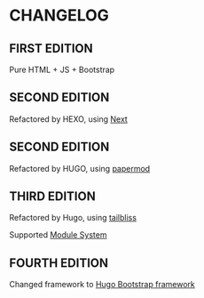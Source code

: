 # CHANGELOG

## FIRST EDITION

Pure HTML + JS + Bootstrap

## SECOND EDITION

Refactored by HEXO, using [Next](https://theme-next.js.org/)

## SECOND EDITION

Refactored by HUGO, using [papermod](https://github.com/adityatelange/hugo-PaperMod)

## THIRD EDITION

Refactored by Hugo, using [tailbliss](https://github.com/nusserstudios/tailbliss)

Supported [Module System](https://gohugo.io/hugo-modules/)

## FOURTH EDITION

Changed framework to [Hugo Bootstrap framework](https://hbstack.dev/)
